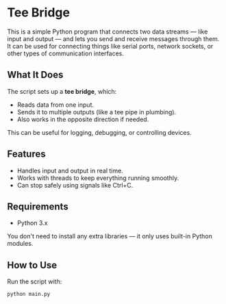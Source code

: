 # Tee Bridge

This is a simple Python program that connects two data streams — like input and output — and lets you send and receive messages through them. It can be used for connecting things like serial ports, network sockets, or other types of communication interfaces.

## What It Does

The script sets up a **tee bridge**, which:
- Reads data from one input.
- Sends it to multiple outputs (like a tee pipe in plumbing).
- Also works in the opposite direction if needed.

This can be useful for logging, debugging, or controlling devices.

## Features

- Handles input and output in real time.
- Works with threads to keep everything running smoothly.
- Can stop safely using signals like Ctrl+C.

## Requirements

- Python 3.x

You don't need to install any extra libraries — it only uses built-in Python modules.

## How to Use

Run the script with:

```bash
python main.py

